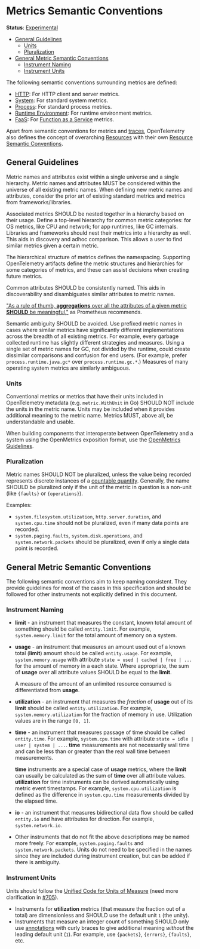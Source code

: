 # Metrics Semantic Conventions

**Status**: [Experimental](../../document-status.md)

<!-- Re-generate TOC with `markdown-toc --no-first-h1 -i` -->

<!-- toc -->

- [General Guidelines](#general-guidelines)
  * [Units](#units)
  * [Pluralization](#pluralization)
- [General Metric Semantic Conventions](#general-metric-semantic-conventions)
  * [Instrument Naming](#instrument-naming)
  * [Instrument Units](#instrument-units)

<!-- tocstop -->

The following semantic conventions surrounding metrics are defined:

* [HTTP](http-metrics.md): For HTTP client and server metrics.
* [System](system-metrics.md): For standard system metrics.
* [Process](process-metrics.md): For standard process metrics.
* [Runtime Environment](runtime-environment-metrics.md): For runtime environment metrics.
* [FaaS](faas-metrics.md): For [Function as a Service](https://en.wikipedia.org/wiki/Function_as_a_service) metrics.

Apart from semantic conventions for metrics and
[traces](../../trace/semantic_conventions/README.md), OpenTelemetry also
defines the concept of overarching [Resources](../../resource/sdk.md) with
their own [Resource Semantic
Conventions](../../resource/semantic_conventions/README.md).

## General Guidelines

Metric names and attributes exist within a single universe and a single
hierarchy. Metric names and attributes MUST be considered within the universe of
all existing metric names. When defining new metric names and attributes,
consider the prior art of existing standard metrics and metrics from
frameworks/libraries.

Associated metrics SHOULD be nested together in a hierarchy based on their
usage. Define a top-level hierarchy for common metric categories: for OS
metrics, like CPU and network; for app runtimes, like GC internals. Libraries
and frameworks should nest their metrics into a hierarchy as well. This aids
in discovery and adhoc comparison. This allows a user to find similar metrics
given a certain metric.

The hierarchical structure of metrics defines the namespacing. Supporting
OpenTelemetry artifacts define the metric structures and hierarchies for some
categories of metrics, and these can assist decisions when creating future
metrics.

Common attributes SHOULD be consistently named. This aids in discoverability and
disambiguates similar attributes to metric names.

["As a rule of thumb, **aggregations** over all the attributes of a given
metric **SHOULD** be
meaningful,"](https://prometheus.io/docs/practices/naming/#metric-names) as
Prometheus recommends.

Semantic ambiguity SHOULD be avoided. Use prefixed metric names in cases
where similar metrics have significantly different implementations across the
breadth of all existing metrics. For example, every garbage collected runtime
has slightly different strategies and measures. Using a single set of metric
names for GC, not divided by the runtime, could create dissimilar comparisons
and confusion for end users. (For example, prefer `process.runtime.java.gc*` over
`process.runtime.gc.*`.) Measures of many operating system metrics are similarly
ambiguous.

### Units

Conventional metrics or metrics that have their units included in
OpenTelemetry metadata (e.g. `metric.WithUnit` in Go) SHOULD NOT include the
units in the metric name. Units may be included when it provides additional
meaning to the metric name. Metrics MUST, above all, be understandable and
usable.

When building components that interoperate between OpenTelemetry and a system
using the OpenMetrics exposition format, use the
[OpenMetrics Guidelines](./openmetrics-guidelines.md).

### Pluralization

Metric names SHOULD NOT be pluralized, unless the value being recorded
represents discrete instances of a
[countable quantity](https://en.wikipedia.org/wiki/Count_noun).
Generally, the name SHOULD be pluralized only if the unit of the metric in
question is a non-unit (like `{faults}` or `{operations}`).

Examples:

* `system.filesystem.utilization`, `http.server.duration`, and `system.cpu.time`
should not be pluralized, even if many data points are recorded.
* `system.paging.faults`, `system.disk.operations`, and `system.network.packets`
should be pluralized, even if only a single data point is recorded.

## General Metric Semantic Conventions

The following semantic conventions aim to keep naming consistent. They
provide guidelines for most of the cases in this specification and should be
followed for other instruments not explicitly defined in this document.

### Instrument Naming

- **limit** - an instrument that measures the constant, known total amount of
something should be called `entity.limit`. For example, `system.memory.limit`
for the total amount of memory on a system.

- **usage** - an instrument that measures an amount used out of a known total
(**limit**) amount should be called `entity.usage`. For example,
`system.memory.usage` with attribute `state = used | cached | free | ...` for the
amount of memory in a each state. Where appropriate, the sum of **usage**
over all attribute values SHOULD be equal to the **limit**.

  A measure of the amount of an unlimited resource consumed is differentiated
  from **usage**.

- **utilization** - an instrument that measures the *fraction* of **usage**
out of its **limit** should be called `entity.utilization`. For example,
`system.memory.utilization` for the fraction of memory in use. Utilization
values are in the range `[0, 1]`.

- **time** - an instrument that measures passage of time should be called
`entity.time`. For example, `system.cpu.time` with attribute `state = idle | user
| system | ...`. **time** measurements are not necessarily wall time and can
be less than or greater than the real wall time between measurements.

  **time** instruments are a special case of **usage** metrics, where the
  **limit** can usually be calculated as the sum of **time** over all attribute
  values. **utilization** for time instruments can be derived automatically
  using metric event timestamps. For example, `system.cpu.utilization` is
  defined as the difference in `system.cpu.time` measurements divided by the
  elapsed time.

- **io** - an instrument that measures bidirectional data flow should be
called `entity.io` and have attributes for direction. For example,
`system.network.io`.

- Other instruments that do not fit the above descriptions may be named more
freely. For example, `system.paging.faults` and `system.network.packets`.
Units do not need to be specified in the names since they are included during
instrument creation, but can be added if there is ambiguity.

### Instrument Units

Units should follow the
[Unified Code for Units of Measure](http://unitsofmeasure.org/ucum.html) (need
more clarification in
[#705](https://github.com/open-telemetry/opentelemetry-specification/issues/705)).

- Instruments for **utilization** metrics (that measure the fraction out of a
total) are dimensionless and SHOULD use the default unit `1` (the unity).
- Instruments that measure an integer count of something SHOULD only use
[annotations](https://ucum.org/ucum.html#para-curly) with curly braces to
give additional meaning *without* the leading default unit (`1`). For example,
use `{packets}`, `{errors}`, `{faults}`, etc.
